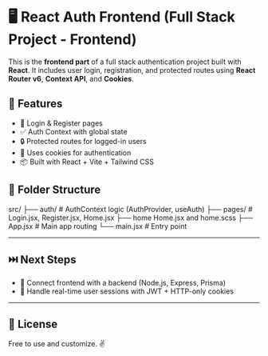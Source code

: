 # 🖥️ React Auth Frontend (Full Stack Project - Frontend)

This is the **frontend part** of a full stack authentication project built with **React**. It includes user login, registration, and protected routes using **React Router v6**, **Context API**, and **Cookies**.

## 🚀 Features

- 🔐 Login & Register pages
- ✅ Auth Context with global state
- 🔒 Protected routes for logged-in users
- 🍪 Uses cookies for authentication
- 📦 Built with React + Vite + Tailwind CSS

## 📁 Folder Structure

src/
├── auth/ # AuthContext logic (AuthProvider, useAuth)
├── pages/ # Login.jsx, Register.jsx, Home.jsx
├── home Home.jsx and home.scss
├── App.jsx # Main app routing
└── main.jsx # Entry point



---

## ⏭️ Next Steps

- 🔧 Connect frontend with a backend (Node.js, Express, Prisma)
- 🔄 Handle real-time user sessions with JWT + HTTP-only cookies

---

## 📜 License

Free to use and customize. ✌️
